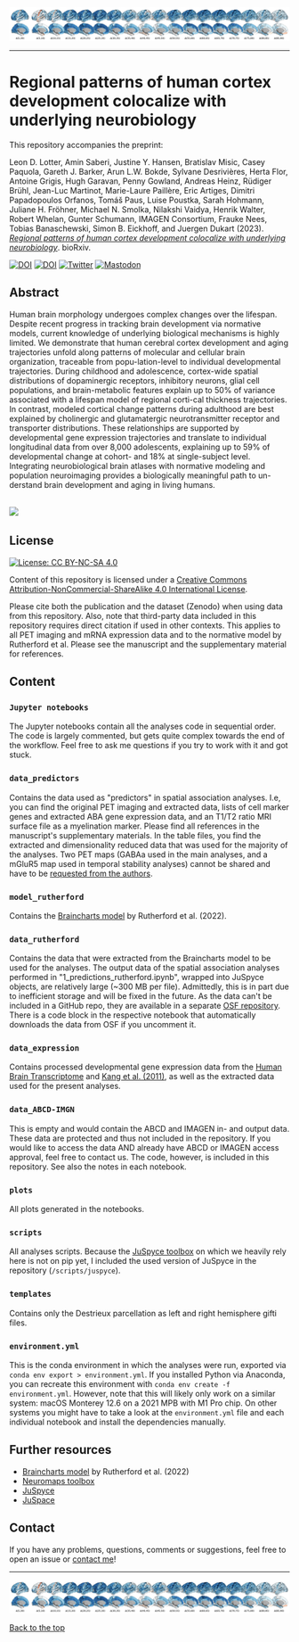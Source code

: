 <img src="plots/braincharts/dev_ct_brainchain.png">

---

# <a name="top"></a>Regional patterns of human cortex development colocalize with underlying neurobiology

This repository accompanies the preprint: 

Leon D. Lotter, Amin Saberi, Justine Y. Hansen, Bratislav Misic, Casey Paquola, Gareth J. Barker, Arun L.W. Bokde, Sylvane Desrivières, Herta Flor, Antoine Grigis, Hugh Garavan, Penny Gowland, Andreas Heinz, Rüdiger Brühl, Jean-Luc Martinot, Marie-Laure Paillère, Eric Artiges, Dimitri Papadopoulos Orfanos, Tomáš Paus, Luise Poustka, Sarah Hohmann, Juliane H. Fröhner, Michael N. Smolka, Nilakshi Vaidya, Henrik Walter, Robert Whelan, Gunter Schumann, IMAGEN Consortium, Frauke Nees, Tobias Banaschewski, Simon B. Eickhoff, and Juergen Dukart (2023). *[Regional patterns of human cortex development colocalize with underlying neurobiology](https://doi.org/10.1101/2023.05.05.539537)*. bioRxiv.

[![DOI](https://img.shields.io/badge/bioRxiv-10.1101/2023.05.05.539537-BD2736)](https://doi.org/10.1101/2023.05.05.539537)
[![DOI](https://zenodo.org/badge/636815203.svg)](https://zenodo.org/badge/latestdoi/636815203)
[![Twitter](https://img.shields.io/badge/Twitter-Thread-1A8CD8)](https://twitter.com/LeonDLotter/status/1655582681613189120)
[![Mastodon](https://img.shields.io/badge/Mastodon-Thread-6364FF)](https://neuromatch.social/@LeonDLotter/110332987427316809)  

## Abstract

Human brain morphology undergoes complex changes over the lifespan. Despite recent progress in tracking brain development via normative models, current knowledge of underlying biological mechanisms is highly limited. We demonstrate that human cerebral cortex development and aging trajectories unfold along patterns of molecular and cellular brain organization, traceable from popu-lation-level to individual developmental trajectories. During childhood and adolescence, cortex-wide spatial distributions of dopaminergic receptors, inhibitory neurons, glial cell populations, and brain-metabolic features explain up to 50% of variance associated with a lifespan model of regional corti-cal thickness trajectories. In contrast, modeled cortical change patterns during adulthood are best explained by cholinergic and glutamatergic neurotransmitter receptor and transporter distributions. These relationships are supported by developmental gene expression trajectories and translate to individual longitudinal data from over 8,000 adolescents, explaining up to 59% of developmental change at cohort- and 18% at single-subject level. Integrating neurobiological brain atlases with normative modeling and population neuroimaging provides a biologically meaningful path to un-derstand brain development and aging in living humans.

<br>
<img src="plots/prediction_dominance/animation/dev_ct_animation_fm_500_5.gif">  
<br>

## License

[![License: CC BY-NC-SA 4.0](https://img.shields.io/badge/License-CC%20BY--NC--SA%204.0-lightgrey)](http://creativecommons.org/licenses/by-nc-sa/4.0/)  

Content of this repository is licensed under a [Creative Commons Attribution-NonCommercial-ShareAlike 4.0 International License](http://creativecommons.org/licenses/by-nc-sa/4.0/).

Please cite both the publication and the dataset (Zenodo) when using data from this repository. Also, note that third-party data included in this repository requires direct citation if used in other contexts. This applies to all PET imaging and mRNA expression data and to the normative model by Rutherford et al. Please see the manuscript and the supplementary material for references.

## Content

### `Jupyter notebooks`
The Jupyter notebooks contain all the analyses code in sequential order. The code is largely commented, but gets quite complex towards the end of the workflow. Feel free to ask me questions if you try to work with it and got stuck.

### `data_predictors`
Contains the data used as "predictors" in spatial association analyses. I.e, you can find the original PET imaging and extracted data, lists of cell marker genes and extracted ABA gene expression data, and an T1/T2 ratio MRI surface file as a myelination marker. Please find all references in the manuscript's supplementary materials. In the table files, you find the extracted and dimensionality reduced data that was used for the majority of the analyses. Two PET maps (GABAa used in the main analyses, and a mGluR5 map used in temporal stability analyses) cannot be shared and have to be [requested from the authors](https://doi.org/10.26165/JUELICH-DATA/HDVEEF). 

### `model_rutherford`
Contains the [Braincharts model](https://github.com/predictive-clinical-neuroscience/braincharts) by Rutherford et al. (2022).

### `data_rutherford`
Contains the data that were extracted from the Braincharts model to be used for the analyses. The output data of the spatial association analyses performed in "1_predictions_rutherford.ipynb", wrapped into JuSpyce objects, are relatively large (~300 MB per file). Admittedly, this is in part due to inefficient storage and will be fixed in the future. As the data can't be included in a GitHub repo, they are available in a separate [OSF repository](https://osf.io/3n9rt/). There is a code block in the respective notebook that automatically downloads the data from OSF if you uncomment it.  

### `data_expression`
Contains processed developmental gene expression data from the [Human Brain Transcriptome](https://hbatlas.org/) and [Kang et al. (2011)](https://www.nature.com/articles/nature10523), as well as the extracted data used for the present analyses.  

### `data_ABCD-IMGN`
This is empty and would contain the ABCD and IMAGEN in- and output data. These data are protected and thus not included in the repository. If you would like to access the data AND already have ABCD or IMAGEN access approval, feel free to contact us. The code, however, is included in this repository. See also the notes in each notebook.  

### `plots`
All plots generated in the notebooks.

### `scripts`
All analyses scripts. Because the [JuSpyce toolbox](https://github.com/LeonDLotter/JuSpyce) on which we heavily rely here is not on pip yet, I included the used version of JuSpyce in the repository (`/scripts/juspyce`). 

### `templates`
Contains only the Destrieux parcellation as left and right hemisphere gifti files.

### `environment.yml`
This is the conda environment in which the analyses were run, exported via `conda env export > environment.yml`. If you installed Python via Anaconda, you can recreate this environment with `conda env create -f environment.yml`. However, note that this will likely only work on a similar system: macOS Monterey 12.6 on a 2021 MPB with M1 Pro chip. On other systems you might have to take a look at the `environment.yml` file and each individual notebook and install the dependencies manually.   

## Further resources

- [Braincharts model](https://github.com/predictive-clinical-neuroscience/braincharts) by Rutherford et al. (2022)  
- [Neuromaps toolbox](https://github.com/netneurolab/neuromaps)
- [JuSpyce](https://github.com/LeonDLotter/JuSpyce)
- [JuSpace](https://github.com/juryxy/JuSpace) 

## Contact

If you have any problems, questions, comments or suggestions, feel free to open an issue or [contact me](mailto:leondlotter@gmail.com)! 

---
<img src="plots/braincharts/dev_ct_brainchain.png">  

[Back to the top](#top)
